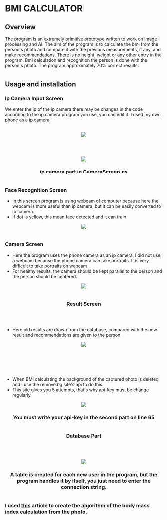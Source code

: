 # BMI CALCULATOR

## Overview

The program is an extremely primitive prototype written to work on image processing and AI. The aim of the program is to calculate the bmi from the person's photo and compare it with the previous measurements, if any, and make recommendations. There is no height, weight or any other entry in the program. Bmi calculation and recognition the person is done with the person's photo.
The program approximately 70% correct results.

# 

## Usage and installation

### Ip Camera Input Screen

We enter the ip of the ip camera there may be changes in the code according to the ip camera program you use, you can edit it. I used my own phone as a ip camera.
<br></br>
<p align="center">
  <img src="https://github.com/meteahmetyakar/Bmi-Calculator-With-Image-Processing-And-Face-Recognition/blob/main/images/ip-camera-input.png" />
</p>
<br></br>

<p align="center">
  <img src="https://github.com/meteahmetyakar/Bmi-Calculator-With-Image-Processing-And-Face-Recognition/blob/main/images/ip-camera-input-code.png" />
</p> 
<h3 align="center">ip camera part in CameraScreen.cs</h3>

# 

### Face Recognition Screen

* In this screen program is using webcam of computer because here the webcam is more useful than ip camera, but it can be easily converted to ip camera.
* İf dot is yellow, this mean face detected and it can train

<p align="center">
  <img src="https://github.com/meteahmetyakar/Bmi-Calculator-With-Image-Processing-And-Face-Recognition/blob/main/images/face-detection.gif" />
</p> 

# 

### Camera Screen

* Here the program uses the phone camera as an ip camera, I did not use a webcam because the phone camera can take portraits. It is very difficult to take portraits on webcam
* For healthy results, the camera should be kept parallel to the person and the person should be centered.

<p align="center">
  <img src="https://github.com/meteahmetyakar/Bmi-Calculator-With-Image-Processing-And-Face-Recognition/blob/main/images/camera-screen.png" />
</p> 

# 

<h3 align="center">Result Screen</h3>
<br></br>

* Here old results are drawn from the database, compared with the new result and recommendations are given to the person

<p align="center">
  <img src="https://github.com/meteahmetyakar/Bmi-Calculator-With-Image-Processing-And-Face-Recognition/blob/main/images/result-screen.png" />
</p> 

<br></br>
<br></br>

* When BMI calculating the background of the captured photo is deleted and I use the remove.bg site's api to do this.
* This site gives you 5 attempts, that's why api-key must be change regularly.

<p align="center">
  <img src="https://github.com/meteahmetyakar/Bmi-Calculator-With-Image-Processing-And-Face-Recognition/blob/main/images/remove-bg-part.png" />
</p>
<h3 align="center">You must write your api-key in the second part on line 65</h3>


# 

<h3 align="center">Database Part</h3>
<br></br>

<p align="center">
  <img src="https://github.com/meteahmetyakar/Bmi-Calculator-With-Image-Processing-And-Face-Recognition/blob/main/images/database-design.png" />
</p>
<h3 align="center">A table is created for each new user in the program, but the program handles it by itself, you just need to enter the connection string.</h3>

# 

### I used [this](https://github.com/meteahmetyakar/Bmi-Calculator-With-Image-Processing-And-Face-Recognition/blob/main/Calculation-of-BMI-using-image-processing-techniques.pdf) article to create the algorithm of the body mass index calculation from the photo.
